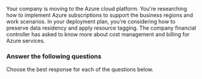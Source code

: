 Your company is moving to the Azure cloud platform. You're researching how to implement Azure subscriptions to support the business regions and work scenarios. In your deployment plan, you're considering how to preserve data residency and apply resource tagging. The company financial controller has asked to know more about cost management and billing for Azure services. 

### Answer the following questions

Choose the best response for each of the questions below. 